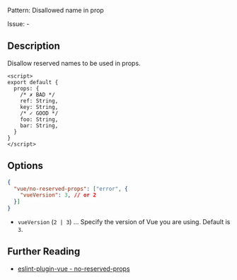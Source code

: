 Pattern: Disallowed name in prop

Issue: -

## Description

Disallow reserved names to be used in props.

<eslint-code-block :rules="{'vue/no-reserved-props': ['error']}">

```vue
<script>
export default {
  props: {
    /* ✗ BAD */
    ref: String,
    key: String,
    /* ✓ GOOD */
    foo: String,
    bar: String,
  }
}
</script>
```

</eslint-code-block>

## Options

```json
{
  "vue/no-reserved-props": ["error", {
    "vueVersion": 3, // or 2
  }]
}
```

- `vueVersion` (`2 | 3`) ... Specify the version of Vue you are using. Default is `3`.


## Further Reading

* [eslint-plugin-vue - no-reserved-props](https://eslint.vuejs.org/rules/no-reserved-props.html)

